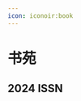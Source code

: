 ```yaml
---
icon: iconoir:book
---
```


# 书苑

## 2024 ‌ISSN‌

<CardGrid cols="3">
  <ImageCard 
    class="book-image" 
    image="https://upyun-oss.mu00.cn/20241218141452220.png" 
    title="《以自己喜欢的方式过一生》"
    author="谭慧"
    description="在暗涌连连的生活里，这样走着，一直走到心里最想去的地方，很多人和事在时光里留下痕迹，这样真好。若真有所谓的死而无憾，这就是了。"
  />
  <ImageCard 
    class="book-image" 
    image="https://upyun-oss.mu00.cn/20241218133629584.jpg" 
    title="《所有的努力，只为遇见更好的自己》"
    author="李旭影"
    href="https://book.douban.com/subject/34937704/"
    description="更好的自己，意味足够强大和淡定，足以掌握工作。生活和幸福"
  />
  <ImageCard 
    class="book-image" 
    image="https://upyun-oss.mu00.cn/20241218130620131.jpg" 
    title="《人间值得：以自己喜欢的方式过一生》"
    author="茗溪"
    href="https://book.douban.com/subject/35403129/"
    description="苏格拉底曾说：“人生就是一次无法重复的选择。”每个人都会面临来自生活、工作和社会的各种各样的压力与问题，就算生活中有太多的失望，也希望你能试着接受，并且学着不为难自己。本书从自我、梦想、爱情、幸福、苦难等方面探讨了这一人生的终极问题，帮助读者走过人生泥泞的时期，让他们在认清生活真相后，仍然有热爱生活的勇气。书中娓娓道来的讲述，总有一句令你豁然开朗，消解心头烦忧，感受生命的力量，让你意识到“这是你自己的人生”，只要活出自己，就会发现“人间值得”，未来岁月漫长，依旧值得期待。"
  />
  <ImageCard 
    class="book-image" 
    image="https://upyun-oss.mu00.cn/202408122100686.webp" 
    title="《基层女性》"
    author="王慧玲"
    href="https://book.douban.com/subject/35532047/"
    description="作为一个网红和一位基层女性代表，她正在做着一件渺小又伟大的事——替那些失语的基层女性发声。"
  />
  <ImageCard 
    class="book-image" 
    image="https://upyun-oss.mu00.cn/20241218130428711.jpg" 
    title="《跟任何人聊得来》"
    author="刘文华"
    href="https://book.douban.com/subject/34647520/"
    description="打破沉默和尴尬的局面，讲透搭话和接话的精髓，掌握高效能人士的谈话得分术，想认识谁就认识谁"
  />
  <ImageCard 
    class="book-image" 
    image="https://upyun-oss.mu00.cn/202408052027105.webp" 
    title="《所有的为时已晚，其实都是恰逢其时》"
    author="文德"
    href="https://product.dangdang.com/29767683.html"
    description="想到就去做，因为那就是最好的开始。"
  />
  <ImageCard 
    class="book-image" 
    image="https://upyun-oss.mu00.cn/20241217152922361.jpg" 
    title="《每一天梦想练习》"
    author="另维"
    href="https://book.douban.com/subject/30209866/"
    description="90后畅销书作家另维的一本实用励志故事书。书里写了许多和你我一样平凡的年轻人，原本大家起点都一样，几年过去，有的人活成了大多数人的梦想，有的蹉跎了岁月。另维作为旁观者，见证了这些年轻人是怎样因为对待每一天的不同态度而走上了不同的人生道路。她把其中的秘密总结出来，献给处在迷茫、焦虑中的你。"
  />
  <ImageCard 
    class="book-image" 
    image="https://upyun-oss.mu00.cn/202406291653009.png" 
    title="《笔记的方法》"
    author="刘少楠"
    href="https://book.douban.com/subject/36615020/"
    description="如果你感觉自己明明很努力，却进步有限，面对层出不穷的新知识、新概念，不知道到底该学什么，收藏了许多文章，记了很多笔记，却想不起、也用不上，读过一些“知识管理”“第二大脑”的文章，却不知道怎么做，这本书就是为你而写。"
  />
  <ImageCard 
    class="book-image" 
    image="https://upyun-oss.mu00.cn/202406291653868.png" 
    title="《做自己的心理医生》"
    author="筱泓"
    href="https://product.dangdang.com/11635722917.html"
    description="每个人都是自己的心理医生；认识自我、激发内心深处的自愈力；让貌似正常心有小恙的人自愈并改变。"
  />
</CardGrid>
